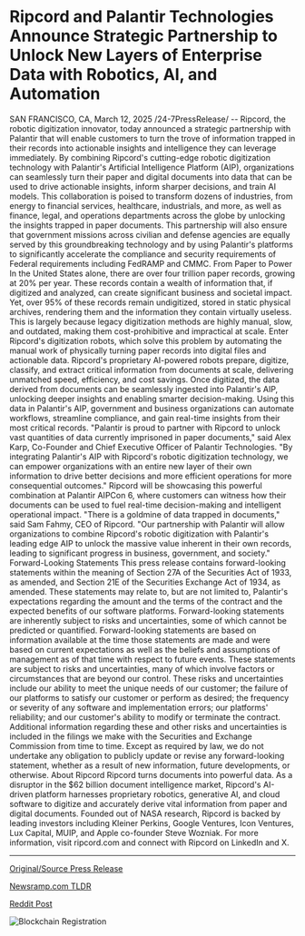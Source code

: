 # Ripcord and Palantir Technologies Announce Strategic Partnership to Unlock New Layers of Enterprise Data with Robotics, AI, and Automation

SAN FRANCISCO, CA, March 12, 2025 /24-7PressRelease/ -- Ripcord, the robotic digitization innovator, today announced a strategic partnership with Palantir that will enable customers to turn the trove of information trapped in their records into actionable insights and intelligence they can leverage immediately.   By combining Ripcord's cutting-edge robotic digitization technology with Palantir's Artificial Intelligence Platform (AIP), organizations can seamlessly turn their paper and digital documents into data that can be used to drive actionable insights, inform sharper decisions, and train AI models.   This collaboration is poised to transform dozens of industries, from energy to financial services, healthcare, industrials, and more, as well as finance, legal, and operations departments across the globe by unlocking the insights trapped in paper documents. This partnership will also ensure that government missions across civilian and defense agencies are equally served by this groundbreaking technology and by using Palantir's platforms to significantly accelerate the compliance and security requirements of Federal requirements including FedRAMP and CMMC.  From Paper to Power In the United States alone, there are over four trillion paper records, growing at 20% per year. These records contain a wealth of information that, if digitized and analyzed, can create significant business and societal impact. Yet, over 95% of these records remain undigitized, stored in static physical archives, rendering them and the information they contain virtually useless. This is largely because legacy digitization methods are highly manual, slow, and outdated, making them cost-prohibitive and impractical at scale.   Enter Ripcord's digitization robots, which solve this problem by automating the manual work of physically turning paper records into digital files and actionable data. Ripcord's proprietary AI-powered robots prepare, digitize, classify, and extract critical information from documents at scale, delivering unmatched speed, efficiency, and cost savings.   Once digitized, the data derived from documents can be seamlessly ingested into Palantir's AIP, unlocking deeper insights and enabling smarter decision-making. Using this data in Palantir's AIP, government and business organizations can automate workflows, streamline compliance, and gain real-time insights from their most critical records.   "Palantir is proud to partner with Ripcord to unlock vast quantities of data currently imprisoned in paper documents," said Alex Karp, Co-Founder and Chief Executive Officer of Palantir Technologies. "By integrating Palantir's AIP with Ripcord's robotic digitization technology, we can empower organizations with an entire new layer of their own information to drive better decisions and more efficient operations for more consequential outcomes."   Ripcord will be showcasing this powerful combination at Palantir AIPCon 6, where customers can witness how their documents can be used to fuel real-time decision-making and intelligent operational impact.   "There is a goldmine of data trapped in documents," said Sam Fahmy, CEO of Ripcord. "Our partnership with Palantir will allow organizations to combine Ripcord's robotic digitization with Palantir's leading edge AIP to unlock the massive value inherent in their own records, leading to significant progress in business, government, and society."  Forward-Looking Statements This press release contains forward-looking statements within the meaning of Section 27A of the Securities Act of 1933, as amended, and Section 21E of the Securities Exchange Act of 1934, as amended. These statements may relate to, but are not limited to, Palantir's expectations regarding the amount and the terms of the contract and the expected benefits of our software platforms. Forward-looking statements are inherently subject to risks and uncertainties, some of which cannot be predicted or quantified. Forward-looking statements are based on information available at the time those statements are made and were based on current expectations as well as the beliefs and assumptions of management as of that time with respect to future events. These statements are subject to risks and uncertainties, many of which involve factors or circumstances that are beyond our control. These risks and uncertainties include our ability to meet the unique needs of our customer; the failure of our platforms to satisfy our customer or perform as desired; the frequency or severity of any software and implementation errors; our platforms' reliability; and our customer's ability to modify or terminate the contract. Additional information regarding these and other risks and uncertainties is included in the filings we make with the Securities and Exchange Commission from time to time. Except as required by law, we do not undertake any obligation to publicly update or revise any forward-looking statement, whether as a result of new information, future developments, or otherwise.  About Ripcord Ripcord turns documents into powerful data. As a disruptor in the $62 billion document intelligence market, Ripcord's AI-driven platform harnesses proprietary robotics, generative AI, and cloud software to digitize and accurately derive vital information from paper and digital documents. Founded out of NASA research, Ripcord is backed by leading investors including Kleiner Perkins, Google Ventures, Icon Ventures, Lux Capital, MUIP, and Apple co-founder Steve Wozniak. For more information, visit ripcord.com and connect with Ripcord on LinkedIn and X. 

---

[Original/Source Press Release](https://www.24-7pressrelease.com/press-release/520521/ripcord-and-palantir-technologies-announce-strategic-partnership-to-unlock-new-layers-of-enterprise-data-with-robotics-ai-and-automation)
                    

[Newsramp.com TLDR](https://newsramp.com/curated-news/ripcord-and-palantir-partner-to-unlock-insights-from-paper-documents-with-ai-technology/6f1f524ee8f5d7721cfc7792a819ee28) 

 



[Reddit Post](https://www.reddit.com/r/newsramp/comments/1j9ef1z/ripcord_and_palantir_partner_to_unlock_insights/) 



![Blockchain Registration](https://cdn.newsramp.app/24-7PressRelease/qrcode/253/12/lushKcKm.webp)